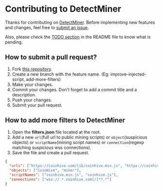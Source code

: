 # Contributing to DetectMiner

Thanks for contributing on [DetectMiner](https://github.com/chipironcin/DetectMiner). Before implementing new features and changes, feel free to [submit an issue](https://github.com/chipironcin/DetectMiner/issues/new).

Also, please check the [TODO section](https://github.com/cchipironcin/DetectMiner/blob/master/README.md#TODO) in the README file to know what is pending.

## How to submit a pull request?

1. Fork [this repository](https://github.com/chipironcin/DetectMiner/fork).
2. Create a new branch with the feature name. (Eg: improve-injected-script, add-more-filters)
3. Make your changes.
4. Commit your changes. Don't forget to add a commit title and a description.
5. Push your changes.
6. Submit your pull request.

## How to add more filters to DetectMiner

1. Open the **filters.json** file located at the root.
2. Add a new `url`(full url to public mining scripts) or `object`(suspicious objects) or `scriptName`(mining script names) or `connection`(regexp matching suspicious wss connections).
3. Save the file and create a pull request.

```json
{
  "urls": ["https://coinhive.com/lib/coinhive.min.js", "https://coinhive.com/lib/coinhive.js"],
  "objects": ["CoinHive", "miner"],
  "scriptNames": ["coinhive.min.js", "coinhive.js"],
  "connections": ["wss://.*.coinhive.com[/]*?.*"]
}
```
